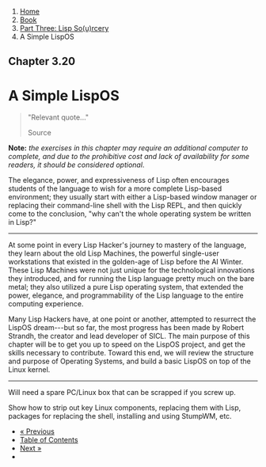 <ol class="breadcrumb">
  <li><a href="/">Home</a></li>
  <li><a href="/book/">Book</a></li>
  <li><a href="/book/3-0-0-overview/">Part Three: Lisp So(u)rcery</a></li>
  <li class="active">A Simple LispOS</li>
</ol>

## Chapter 3.20

# A Simple LispOS

> "Relevant quote..."
> <footer>Source</footer>

**Note:** *the exercises in this chapter may require an additional computer to complete, and due to the prohibitive cost and lack of availability for some readers, it should be considered optional*.

The elegance, power, and expressiveness of Lisp often encourages students of the language to wish for a more complete Lisp-based environment; they usually start with either a Lisp-based window manager or replacing their command-line shell with the Lisp REPL, and then quickly come to the conclusion, "why can't the whole operating system be written in Lisp?"

---

At some point in every Lisp Hacker's journey to mastery of the language, they learn about the old Lisp Machines, the powerful single-user workstations that existed in the golden-age of Lisp before the AI Winter.  These Lisp Machines were not just unique for the technological innovations they introduced, and for running the Lisp language pretty much on the bare metal; they also utilized a pure Lisp operating system, that extended the power, elegance, and programmability of the Lisp language to the entire computing experience.

Many Lisp Hackers have, at one point or another, attempted to resurrect the LispOS dream---but so far, the most progress has been made by Robert Strandh, the creator and lead developer of SICL.  The main purpose of this chapter will be to get you up to speed on the LispOS project, and get the skills necessary to contribute.  Toward this end, we will review the structure and purpose of Operating Systems, and build a basic LispOS on top of the Linux kernel.

---

Will need a spare PC/Linux box that can be scrapped if you screw up.

Show how to strip out key Linux components, replacing them with Lisp, packages for replacing the shell, installing and using StumpWM, etc.

<ul class="pager">
  <li class="previous"><a href="/book/3-19-0-neurotech/">&laquo; Previous</a></li>
  <li><a href="/book/">Table of Contents</a></li>
  <li class="next"><a href="/book/3-21-0-lisp-machine/">Next &raquo;</a><li>
</ul>
